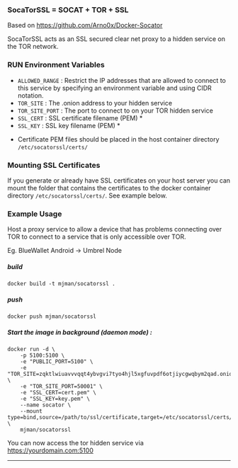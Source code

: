 ### SocaTorSSL = SOCAT + TOR + SSL 
Based on https://github.com/Arno0x/Docker-Socator

SocaTorSSL acts as an SSL secured clear net proxy to a hidden service on the TOR network.


### RUN Environment Variables

- `ALLOWED_RANGE` : Restrict the IP addresses that are allowed to connect to this service by specifying an environment variable and using CIDR notation.
- `TOR_SITE` : The .onion address to your hidden service
- `TOR_SITE_PORT` : The port to connect to on your TOR hidden service
- `SSL_CERT` :  SSL certificate filename (PEM) *
- `SSL_KEY` :  SSL key filename  (PEM) *

* Certificate PEM files should be placed in the host container directory `/etc/socatorssl/certs/`


### Mounting SSL Certificates

If you generate or already have SSL certificates on your host server you can mount the folder that contains the certificates to the docker container directory  `/etc/socatorssl/certs/`.
See example below.

### Example Usage

Host a proxy service to allow a device that has problems connecting over TOR to connect to a service that is only accessible over TOR. 

Eg. BlueWallet Android -> Umbrel Node


##### build

    docker build -t mjman/socatorssl .

##### push

    docker push mjman/socatorssl

##### Start the image in background (*daemon mode*) :

    docker run -d \
        -p 5100:5100 \
        -e "PUBLIC_PORT=5100" \
        -e "TOR_SITE=zqktlwiuavvvqqt4ybvgvi7tyo4hjl5xgfuvpdf6otjiycgwqbym2qad.onion" \
        -e "TOR_SITE_PORT=50001" \
        -e "SSL_CERT=cert.pem" \
        -e "SSL_KEY=key.pem" \
        --name socator \
        --mount type=bind,source=/path/to/ssl/certificate,target=/etc/socatorssl/certs/ \
        mjman/socatorssl

You can now access the tor hidden service via https://yourdomain.com:5100

----------------

